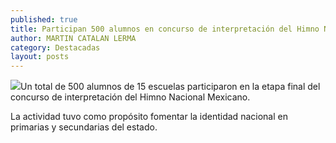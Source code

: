```yaml
---
published: true
title: Participan 500 alumnos en concurso de interpretación del Himno Nacional Mexicano
author: MARTIN CATALAN LERMA
category: Destacadas
layout: posts
---
```


![](http://i.imgur.com/MOL0PjTm.jpg)Un total de 500 alumnos de 15 escuelas participaron en la etapa final del concurso de interpretación del Himno Nacional Mexicano.

La actividad tuvo como propósito fomentar la identidad nacional en primarias y secundarias del estado.
